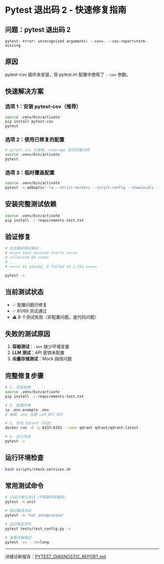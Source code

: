 # Pytest 退出码 2 - 快速修复指南

## 问题：pytest 退出码 2

```
pytest: error: unrecognized arguments: --cov=. --cov-report=term-missing
```

## 原因

pytest-cov 插件未安装，但 pytest.ini 配置中使用了 `--cov` 参数。

## 快速解决方案

### 选项 1：安装 pytest-cov（推荐）

```bash
source .venv/bin/activate
pip install pytest-cov
pytest
```

### 选项 2：使用已修复的配置

```bash
# pytest.ini 已更新，coverage 选项已被注释
source .venv/bin/activate
pytest
```

### 选项 3：临时覆盖配置

```bash
source .venv/bin/activate
pytest -o addopts="-ra --strict-markers --strict-config --showlocals --tb=short"
```

## 安装完整测试依赖

```bash
source .venv/bin/activate
pip install -r requirements-test.txt
```

## 验证修复

```bash
# 应该看到类似输出：
# ===== test session starts =====
# collected 69 items
# ...
# ===== 61 passed, 8 failed in 2.35s =====

pytest -v
```

## 当前测试状态

- ✅ 配置问题已修复
- ✅ 61/69 测试通过
- ⚠️ 8 个测试失败（非配置问题，是代码问题）

## 失败的测试原因

1. **容器测试**：`.env` 缺少环境变量
2. **LLM 测试**：API 密钥未配置
3. **向量存储测试**：Mock 路径问题

## 完整修复步骤

```bash
# 1. 安装依赖
source .venv/bin/activate
pip install -r requirements-test.txt

# 2. 配置环境
cp .env.example .env
# 编辑 .env 设置 LLM_API_KEY

# 3. 启动 Qdrant（可选）
docker run -d -p 6333:6333 --name qdrant qdrant/qdrant:latest

# 4. 运行测试
pytest -v
```

## 运行环境检查

```bash
bash scripts/check-services.sh
```

## 常用测试命令

```bash
# 只运行单元测试（不需要外部服务）
pytest -m unit

# 跳过集成测试
pytest -m "not integration"

# 运行特定文件
pytest tests/test_config.py -v

# 查看详细错误
pytest -vv --tb=long
```

---

详细诊断报告：[PYTEST_DIAGNOSTIC_REPORT.md](./PYTEST_DIAGNOSTIC_REPORT.md)
